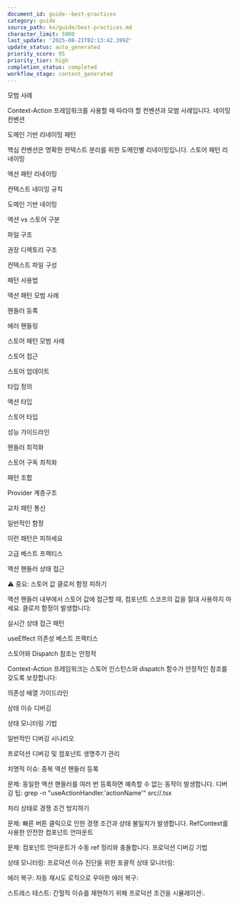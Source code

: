 ```yaml
---
document_id: guide--best-practices
category: guide
source_path: ko/guide/best-practices.md
character_limit: 5000
last_update: '2025-08-21T02:13:42.399Z'
update_status: auto_generated
priority_score: 95
priority_tier: high
completion_status: completed
workflow_stage: content_generated
---
```

모범 사례

Context-Action 프레임워크를 사용할 때 따라야 할 컨벤션과 모범 사례입니다. 네이밍 컨벤션

도메인 기반 리네이밍 패턴

핵심 컨벤션은 명확한 컨텍스트 분리를 위한 도메인별 리네이밍입니다. 스토어 패턴 리네이밍

액션 패턴 리네이밍

컨텍스트 네이밍 규칙

도메인 기반 네이밍

액션 vs 스토어 구분

파일 구조

권장 디렉토리 구조

컨텍스트 파일 구성

패턴 사용법

액션 패턴 모범 사례

핸들러 등록

에러 핸들링

스토어 패턴 모범 사례

스토어 접근

스토어 업데이트

타입 정의

액션 타입

스토어 타입

성능 가이드라인

핸들러 최적화

스토어 구독 최적화

패턴 조합

Provider 계층구조

교차 패턴 통신

일반적인 함정

이런 패턴은 피하세요

고급 베스트 프랙티스

액션 핸들러 상태 접근

⚠️ 중요: 스토어 값 클로저 함정 피하기

액션 핸들러 내부에서 스토어 값에 접근할 때, 컴포넌트 스코프의 값을 절대 사용하지 마세요. 클로저 함정이 발생합니다:

실시간 상태 접근 패턴

useEffect 의존성 베스트 프랙티스

스토어와 Dispatch 참조는 안정적

Context-Action 프레임워크는 스토어 인스턴스와 dispatch 함수가 안정적인 참조를 갖도록 보장합니다:

의존성 배열 가이드라인

상태 이슈 디버깅

상태 모니터링 기법

일반적인 디버깅 시나리오

프로덕션 디버깅 및 컴포넌트 생명주기 관리

치명적 이슈: 중복 액션 핸들러 등록

문제: 동일한 액션 핸들러를 여러 번 등록하면 예측할 수 없는 동작이 발생합니다. 디버깅 팁: grep -n "useActionHandler.'actionName'" src//.tsx

처리 상태로 경쟁 조건 방지하기

문제: 빠른 버튼 클릭으로 인한 경쟁 조건과 상태 불일치가 발생합니다. RefContext를 사용한 안전한 컴포넌트 언마운트

문제: 컴포넌트 언마운트가 수동 ref 정리와 충돌합니다. 프로덕션 디버깅 기법

상태 모니터링: 프로덕션 이슈 진단을 위한 포괄적 상태 모니터링:

에러 복구: 자동 재시도 로직으로 우아한 에러 복구:

스트레스 테스트: 간헐적 이슈를 재현하기 위해 프로덕션 조건을 시뮬레이션:.

